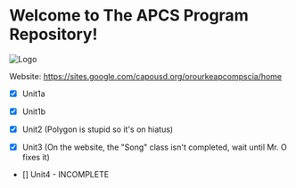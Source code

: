 # Welcome to The APCS Program Repository!

![Logo](https://i.imgur.com/mZGHSXp.png)

Website: https://sites.google.com/capousd.org/orourkeapcompscia/home

- [x] Unit1a

- [x] Unit1b

- [x] Unit2 (Polygon is stupid so it's on hiatus)

- [x] Unit3 (On the website, the "Song" class isn't completed, wait until Mr. O fixes it)

- [] Unit4 - INCOMPLETE
